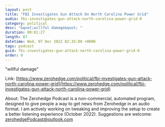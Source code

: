 ```yaml
---
layout: post
title: "FBI Investigates Gun Attack On North Carolina Power Grid"
audio: fbi-investigates-gun-attack-north-carolina-power-grid-0
category: political
desc: "&quot;willful damage&quot; "
duration: 00:01:27
length: 87
datetime: Wed, 07 Dec 2022 02:35:00 +0000
tags: podcast
guid: fbi-investigates-gun-attack-north-carolina-power-grid-0
order: 0
---
```

&quot;willful damage&quot; 

Link: [https://www.zerohedge.com/political/fbi-investigates-gun-attack-north-carolina-power-grid](https://www.zerohedge.com/political/fbi-investigates-gun-attack-north-carolina-power-grid)

About: The Zerohedge Podcast is a non-commercial, automated program, designed to give people a way to get news from Zerohedge in an audio format.  I am actively working on tweaking and improving the setup to create a better listening experience (October 2022).  Suggestions are welcome: [zerohedgePodcast@outlook.com](mailto:zerohedgePodcast@outlook.com)